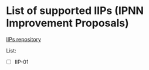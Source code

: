 # List of supported IIPs (IPNN Improvement Proposals)

[IIPs repository](https://github.com/zurvan-lab/IPNN)

List:

- [ ] IIP-01
